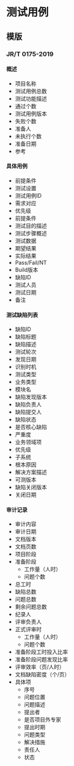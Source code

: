 # 测试用例

## 模版

### JR/T 0175-2019

#### 概述
- 项目名称
- 测试用例总数
- 测试功能描述
- 通过个数
- 测试用例版本
- 失败个数
- 准备人
- 未执行个数
- 准备日期
- 参考

#### 具体用例
- 前提条件
- 测试设置
- 测试用例ID
- 需求对应
- 优先级
- 前提条件
- 测试目的描述
- 测试步骤概述
- 测试数据
- 期望结果
- 实际结果
- Pass/Fail/NT
- Build版本
- 缺陷ID
- 测试人员
- 测试日期
- 备注

#### 测试缺陷列表

- 缺陷ID
- 缺陷标题
- 缺陷描述
- 测试轮次
- 发现日期
- 识别时机
- 测试类型
- 业务类型
- 模块名
- 缺陷发现版本
- 缺陷负责人
- 缺陷提交人
- 缺陷状态
- 是否核心缺陷
- 严重度
- 业务领域项
- 优先级
- 子系统
- 根本原因
- 解决方案描述
- 可测版本
- 缺陷关闭版本
- 关闭日期

#### 审计记录

- 审计内容
- 审计日期
- 文档版本
- 文档页数
- 项目阶段
- 准备阶段
  - 工作量（人时）
  - 问题个数
- 总工时
- 缺陷总数
- 问题总数
- 剩余问题总数
- 纪录人
- 评审负责人
- 正式评审时
  - 工作量（人时）
  - 问题个数
- 准备阶段工时投入比率
- 准备阶段问题发现比率
- 评审效率（页/人时）
- 文档缺陷密度（个/页）
- 具体项
  - 序号
  - 问题位置
  - 问题描述
  - 提出者
  - 是否项目外专家
  - 提出时期
  - 问题类型
  - 解决措施
  - 责任人
  - 状态

